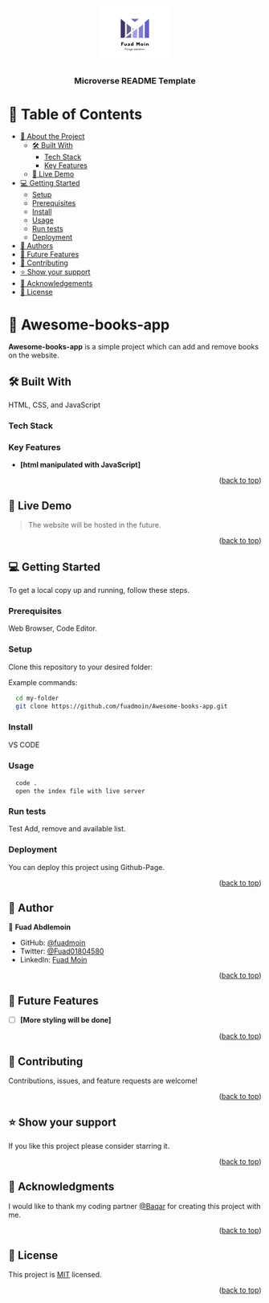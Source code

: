 <a name="readme-top"></a>

<div align="center">
  
  <img src="./img/logo2.png" alt="logo" width="140"  height="auto" />
  <br/>

  <h3><b>Microverse README Template</b></h3>

</div>

# 📗 Table of Contents

- [📖 About the Project](#about-project)
  - [🛠 Built With](#built-with)
    - [Tech Stack](#tech-stack)
    - [Key Features](#key-features)
  - [🚀 Live Demo](#live-demo)
- [💻 Getting Started](#getting-started)
  - [Setup](#setup)
  - [Prerequisites](#prerequisites)
  - [Install](#install)
  - [Usage](#usage)
  - [Run tests](#run-tests)
  - [Deployment](#triangular_flag_on_post-deployment)
- [👥 Authors](#authors)
- [🔭 Future Features](#future-features)
- [🤝 Contributing](#contributing)
- [⭐️ Show your support](#support)
- [🙏 Acknowledgements](#acknowledgements)
- [📝 License](#license)

# 📖 Awesome-books-app <a name="about-project"></a>

**Awesome-books-app** is a simple project which can add and remove books on the website.

## 🛠 Built With <a name="built-with"></a>

HTML, CSS, and JavaScript

### Tech Stack <a name="tech-stack"></a>

### Key Features <a name="key-features"></a>

- **[html manipulated with JavaScript]**

<p align="right">(<a href="#readme-top">back to top</a>)</p>

## 🚀 Live Demo <a name="live-demo"> </a>

> The website will be hosted in the future.

<p align="right">(<a href="#readme-top">back to top</a>)</p>

## 💻 Getting Started <a name="getting-started"></a>

To get a local copy up and running, follow these steps.

### Prerequisites

Web Browser, Code Editor.

### Setup

Clone this repository to your desired folder:

Example commands:

```sh
  cd my-folder
  git clone https://github.com/fuadmoin/Awesome-books-app.git
```

### Install

VS CODE

### Usage

```
  code .
  open the index file with live server
```

### Run tests

Test Add, remove and available list.

### Deployment

You can deploy this project using Github-Page.

<p align="right">(<a href="#readme-top">back to top</a>)</p>

## 👥 Author <a name="authors"></a>

👤 **Fuad Abdlemoin**

- GitHub: [@fuadmoin](https://github.com/fuadmoin)
- Twitter: [@Fuad01804580](https://twitter.com/Fuad01804580)
- LinkedIn: [Fuad Moin](https://www.linkedin.com/in/fuad-moin-a7b126259/)

<p align="right">(<a href="#readme-top">back to top</a>)</p>

## 🔭 Future Features <a name="future-features"></a>

- [ ] **[More styling will be done]**

<p align="right">(<a href="#readme-top">back to top</a>)</p>

## 🤝 Contributing <a name="contributing"></a>

Contributions, issues, and feature requests are welcome!

<p align="right">(<a href="#readme-top">back to top</a>)</p>

## ⭐️ Show your support <a name="support"></a>

If you like this project please consider starring it.

<p align="right">(<a href="#readme-top">back to top</a>)</p>

## 🙏 Acknowledgments <a name="acknowledgements"></a>

I would like to thank my coding partner [@Baqar](https://github.com/baqar-abbas) for creating this project with me.

<p align="right">(<a href="#readme-top">back to top</a>)</p>

## 📝 License <a name="license"></a>

This project is [MIT](./MIT.md) licensed.

<p align="right">(<a href="#readme-top">back to top</a>)</p>
<a name="readme-top"></a>

